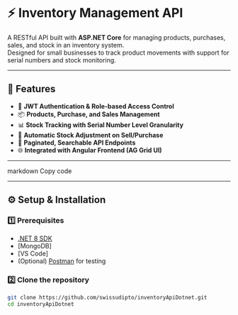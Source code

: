 # ⚡ Inventory Management API

A RESTful API built with **ASP.NET Core** for managing products, purchases, sales, and stock in an inventory system.  
Designed for small businesses to track product movements with support for serial numbers and stock monitoring.

---

## 🚀 Features

- 🔐 **JWT Authentication & Role-based Access Control**
- 📦 **Products, Purchase, and Sales Management**
- 📊 **Stock Tracking with Serial Number Level Granularity**
- 🔄 **Automatic Stock Adjustment on Sell/Purchase**
- 🧾 **Paginated, Searchable API Endpoints**
- 🌐 **Integrated with Angular Frontend (AG Grid UI)**

---

markdown
Copy code

---

## ⚙️ Setup & Installation

### 1️⃣ Prerequisites
- [.NET 8 SDK](https://dotnet.microsoft.com/download)
- [MongoDB]
- [VS Code]
- (Optional) [Postman](https://www.postman.com/) for testing

### 2️⃣ Clone the repository
```bash
git clone https://github.com/swissudipto/inventoryApiDotnet.git
cd inventoryApiDotnet
